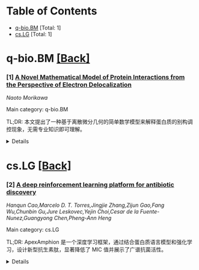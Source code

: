 <div id=toc></div>

# Table of Contents

- [q-bio.BM](#q-bio.BM) [Total: 1]
- [cs.LG](#cs.LG) [Total: 1]


<div id='q-bio.BM'></div>

# q-bio.BM [[Back]](#toc)

### [1] [A Novel Mathematical Model of Protein Interactions from the Perspective of Electron Delocalization](https://arxiv.org/abs/2509.18882)
*Naoto Morikawa*

Main category: q-bio.BM

TL;DR: 本文提出了一种基于离散微分几何的简单数学模型来解释蛋白质的别构调控现象，无需专业知识即可理解。


<details>
  <summary>Details</summary>
Motivation: 研究如何在蛋白质上远距离位点之间的分子结合行为相互影响，以解释别构调控现象。

Method: 采用离散微分几何的方法，特别是n-单形的量子化版本，并结合电子离域的概念来建模蛋白质相互作用。

Result: 通过模型推导，别构调控现象可以从相互作用的定义中自然推导出来。

Conclusion: 希望此研究能为数学家提供一个研究化学和分子生物学的起点。

Abstract: Proteins are the workhorse molecules of the cell and perform their biological
functions by binding to other molecules through physical contact. Protein
function is then regulated through coupling of bindings on the protein
(allosteric regulation). Just as the genetic code provides the blueprint for
protein synthesis, the coupling is thought to provide the basis for protein
communication and interaction. However, it is not yet fully understood how
binding of a molecule at one site affects binding of another molecule at
another distal site on a protein, even more than $60$ years after its discovery
in 1961. In this paper, I propose a simple mathematical model of protein
interactions, using a ``quantized'' version of differential geometry, i.e., the
discrete differential geometry of $n$-simplices. The model is based on the
concept of electron delocalization, one of the main features of quantum
chemistry, Allosteric regulation then follows tautologically from the
definition of interactions. No prior knowledge of conventional discrete
differential geometry, protein science, or quantum chemistry is required. I
hope this paper will provide a starting point for many mathematicians to study
chemistry and molecular biology.

</details>


<div id='cs.LG'></div>

# cs.LG [[Back]](#toc)

### [2] [A deep reinforcement learning platform for antibiotic discovery](https://arxiv.org/abs/2509.18153)
*Hanqun Cao,Marcelo D. T. Torres,Jingjie Zhang,Zijun Gao,Fang Wu,Chunbin Gu,Jure Leskovec,Yejin Choi,Cesar de la Fuente-Nunez,Guangyong Chen,Pheng-Ann Heng*

Main category: cs.LG

TL;DR: ApexAmphion 是一个深度学习框架，通过结合蛋白质语言模型和强化学习，设计新型抗生素肽，显著降低了 MIC 值并展示了广谱抗菌活性。


<details>
  <summary>Details</summary>
Motivation: 抗菌素耐药性（AMR）威胁全球健康，亟需新型抗生素。本文旨在通过深度学习快速设计高效的肽类抗生素。

Method: 框架结合 64 亿参数蛋白质语言模型与强化学习，通过微调和优化对抗细菌的多目标奖励函数，设计肽类抗生素。

Result: 体外测试显示，100 种设计肽中有 99 种具有广谱抗菌活性，部分 MIC 值低至纳摩尔级别。

Conclusion: ApexAmphion 提供了一种高效、可扩展的肽类抗生素设计平台，为应对 AMR 提供了新思路。

Abstract: Antimicrobial resistance (AMR) is projected to cause up to 10 million deaths
annually by 2050, underscoring the urgent need for new antibiotics. Here we
present ApexAmphion, a deep-learning framework for de novo design of
antibiotics that couples a 6.4-billion-parameter protein language model with
reinforcement learning. The model is first fine-tuned on curated peptide data
to capture antimicrobial sequence regularities, then optimised with proximal
policy optimization against a composite reward that combines predictions from a
learned minimum inhibitory concentration (MIC) classifier with differentiable
physicochemical objectives. In vitro evaluation of 100 designed peptides showed
low MIC values (nanomolar range in some cases) for all candidates (100% hit
rate). Moreover, 99 our of 100 compounds exhibited broad-spectrum antimicrobial
activity against at least two clinically relevant bacteria. The lead molecules
killed bacteria primarily by potently targeting the cytoplasmic membrane. By
unifying generation, scoring and multi-objective optimization with deep
reinforcement learning in a single pipeline, our approach rapidly produces
diverse, potent candidates, offering a scalable route to peptide antibiotics
and a platform for iterative steering toward potency and developability within
hours.

</details>
